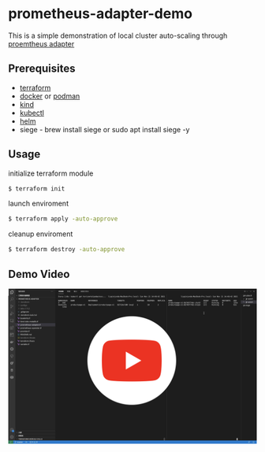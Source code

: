 # prometheus-adapter-demo

This is a simple demonstration of local cluster auto-scaling through [proemtheus adapter](https://github.com/kubernetes-sigs/prometheus-adapter)
## Prerequisites
- [terraform](https://www.terraform.io/downloads.html)
- [docker](https://www.docker.com/products/docker-desktop) or [podman](https://podman.io/getting-started/installation)
- [kind](https://kind.sigs.k8s.io/docs/user/quick-start#installation)
- [kubectl](https://kubernetes.io/docs/tasks/tools/install-kubectl/)
- [helm](https://helm.sh/docs/intro/install/)
- siege - brew install siege or sudo apt install siege -y

## Usage

initialize terraform module

```bash
$ terraform init
```

launch enviroment

```bash
$ terraform apply -auto-approve
```

cleanup enviroment

```bash
$ terraform destroy -auto-approve
```

## Demo Video

[![prometheus-adapter](https://github.com/GrassShrimp/prometheus-adapter-demo/blob/master/prometheus-adapter-demo.png)](https://youtu.be/dkNHbNExsOQ)